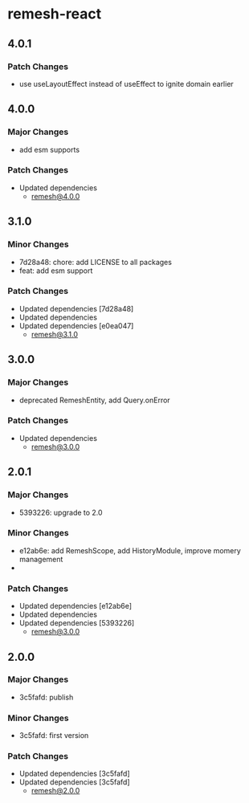 # remesh-react

## 4.0.1

### Patch Changes

- use useLayoutEffect instead of useEffect to ignite domain earlier

## 4.0.0

### Major Changes

- add esm supports

### Patch Changes

- Updated dependencies
  - remesh@4.0.0

## 3.1.0

### Minor Changes

- 7d28a48: chore: add LICENSE to all packages
- feat: add esm support

### Patch Changes

- Updated dependencies [7d28a48]
- Updated dependencies
- Updated dependencies [e0ea047]
  - remesh@3.1.0

## 3.0.0

### Major Changes

- deprecated RemeshEntity, add Query.onError

### Patch Changes

- Updated dependencies
  - remesh@3.0.0

## 2.0.1

### Major Changes

- 5393226: upgrade to 2.0

### Minor Changes

- e12ab6e: add RemeshScope, add HistoryModule, improve momery management
-

### Patch Changes

- Updated dependencies [e12ab6e]
- Updated dependencies
- Updated dependencies [5393226]
  - remesh@3.0.0

## 2.0.0

### Major Changes

- 3c5fafd: publish

### Minor Changes

- 3c5fafd: first version

### Patch Changes

- Updated dependencies [3c5fafd]
- Updated dependencies [3c5fafd]
  - remesh@2.0.0
